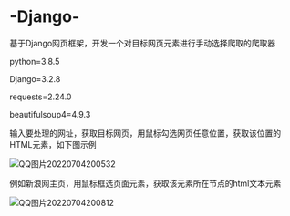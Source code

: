 # -Django-
基于Django网页框架，开发一个对目标网页元素进行手动选择爬取的爬取器

python=3.8.5

Django=3.2.8

requests=2.24.0

beautifulsoup4=4.9.3

输入要处理的网址，获取目标网页，用鼠标勾选网页任意位置，获取该位置的HTML元素，如下图示例

![QQ图片20220704200532](https://user-images.githubusercontent.com/50491296/177151354-18f536dc-fb16-4dc2-a451-74b245af8240.png)

例如新浪网主页，用鼠标框选页面元素，获取该元素所在节点的html文本元素

![QQ图片20220704200812](https://user-images.githubusercontent.com/50491296/177153389-564278fb-d523-416e-836f-1a42a14bf838.png)
